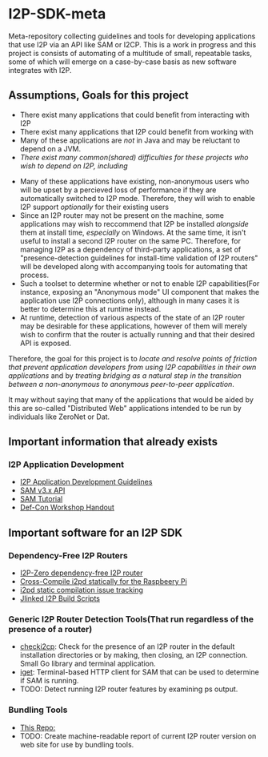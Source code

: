 I2P-SDK-meta
============

Meta-repository collecting guidelines and tools for developing applications that
use I2P via an API like SAM or I2CP. This is a work in progress and this project
is consists of automating of a multitude of small, repeatable tasks, some of
which will emerge on a case-by-case basis as new software integrates with I2P.

Assumptions, Goals for this project
-----------------------------------

 * There exist many applications that could benefit from interacting with I2P
 * There exist many applications that I2P could benefit from working with
 * Many of these applications are *not* in Java and may be reluctant to depend
  on a JVM.
 * *There exist many common(shared) difficulties for these projects who wish*
  *to depend on I2P, including*
  - Many of these applications have existing, non-anonymous users who will be
   upset by a percieved loss of performance if they are automatically switched
   to I2P mode. Therefore, they will wish to enable I2P support *optionally*
   for their existing users
  - Since an I2P router may not be present on the machine, some applications
   may wish to reccommend that I2P be installed *alongside* them at install
   time, *especially* on Windows. At the same time, it isn't useful to install
   a second I2P router on the same PC. Therefore, for managing I2P as a
   dependency of third-party applications, a set of "presence-detection
   guidelines for install-time validation of I2P routers" will be developed
   along with accompanying tools for automating that process.
  - Such a toolset to determine whether or not to enable I2P capabilities(For
   instance, exposing an "Anonymous mode" UI component that makes the
   application use I2P connections only), although in many cases it is better
   to determine this at runtime instead.
  - At runtime, detection of various aspects of the state of an I2P router may
   be desirable for these applications, however of them will merely wish to
   confirm that the router is actually running and that their desired API is
   exposed.

Therefore, the goal for this project is to *locate and resolve points of*
*friction that prevent application developers from using I2P capabilities in*
*their own applications* and by *treating bridging as a natural step in the*
*transition between a non-anonymous to anonymous peer-to-peer application*.

It may without saying that many of the applications that would be aided by this
are so-called "Distributed Web" applications intended to be run by individuals
like ZeroNet or Dat.

Important information that already exists
-----------------------------------------

### I2P Application Development

 * [I2P Application Development Guidelines](https://geti2p.net/en/get-involved/develop/applications)
 * [SAM v3.x API](https://geti2p.net/en/docs/api/samv3)
 * [SAM Tutorial](https://geti2p.net/en/blog/post/2019/06/23/sam-library-basics)
 * [Def-Con Workshop Handout](https://github.com/eyedeekay/defcon)

Important software for an I2P SDK
---------------------------------

### Dependency-Free I2P Routers

 * [I2P-Zero dependency-free I2P router](https://github.com/i2p-zero/i2p-zero)
 * [Cross-Compile i2pd statically for the Raspbeery Pi](https://i2p.rocks/blog/cross-compile-i2p-for-rasberry-pi.html)
 * [i2pd static compilation issue tracking](https://github.com/PurpleI2P/i2pd/issues/602)
 * [Jlinked I2P Build Scripts](https://github.com/zlatib/i2p.jlink)

### Generic I2P Router Detection Tools(That run regardless of the presence of a router)

 * [checki2cp](https://github.com/eyedeekay/checki2cp): Check for the presence
  of an I2P router in the default installation directories or by making, then
  closing, an I2P connection. Small Go library and terminal application.
 * [iget](https://github.com/eyedeekay/iget): Terminal-based HTTP client for SAM
  that can be used to determine if SAM is running.
 * TODO: Detect running I2P router features by examining ps output.

### Bundling Tools

 * [This Repo:](https://github.com/eyedeekay/I2P-SDK-meta)
 * TODO: Create machine-readable report of current I2P router version on web
  site for use by bundling tools.
